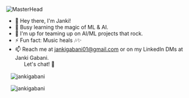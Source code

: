 ![MasterHead](https://cdnb.artstation.com/p/assets/images/images/048/282/733/original/exceptrea-gamerroom-1-revisioned-0.gif?1649761105)

- 👋 Hey there, I'm Janki!
- 🌱 Busy learning the magic of ML & AI.
- 👀 I'm up for teaming up on AI/ML projects that rock.
- ⚡ Fun fact:  Music heals 🎶✨
- 📫 Reach me at jankigabani01@gmail.com or on my LinkedIn DMs at Janki Gabani. <br/>&nbsp;&nbsp;&nbsp;&nbsp;&nbsp; Let's chat! 🚀

<!-- START_SECTION: daily-comment -->

<!-- 2024-01-11 -->
<!-- 2024-01-12 -->
<!-- 2024-01-13 -->
<!-- 2024-01-14 -->
<!-- 2024-01-15 -->
<!-- 2024-01-16 -->
<!-- 2024-01-17 -->
<!-- 2024-01-18 -->
<!-- 2024-01-19 -->
<!-- 2024-01-20 -->
<!-- 2024-01-21 -->
<!-- 2024-01-22 -->
<!-- 2024-01-23 -->
<!-- 2024-01-24 -->
<!-- 2024-01-25 --><!-- END_SECTION: daily-comment -->

  
<p>&nbsp;&nbsp;&nbsp;<img align="center" src="https://github-readme-stats.vercel.app/api?username=jankigabani&show_icons=true&locale=en" alt="jankigabani" /></p>

<p>&nbsp;&nbsp;&nbsp;<img align="center" src="https://github-readme-streak-stats.herokuapp.com/?user=jankigabani" alt="jankigabani" /></p>

